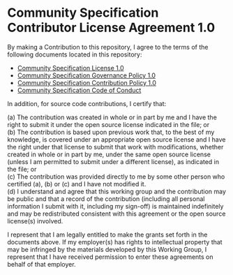 # Community Specification Contributor License Agreement 1.0

By making a Contribution to this repository, I agree to the terms of the
following documents located in this repository:

- [Community Specification License 1.0](1_Community_Specification_License.md)
- [Community Specification Governance Policy 1.0](5_Governance.md)
- [Community Specification Contribution Policy 1.0](6_Contributing.md)
- [Community Specification Code of Conduct](7_Code_of_Conduct.md)

In addition, for source code contributions, I certify that:

(a) The contribution was created in whole or in part by me and I have the right
to submit it under the open source license indicated in the file; or <br/>
(b) The contribution is based upon previous work that, to the best  of my
knowledge, is covered under an appropriate open source license and I have the
right under that license to submit that work with modifications, whether created
in whole or in part by me, under the same open source license (unless I am
permitted to submit under a different license), as indicated in the file; or
<br/>
(c) The contribution was provided directly to me by some other person who
certified (a), (b) or (c) and I have not modified it. <br/>
(d) I understand and agree that this working group and the contribution may be
public and that a record of the contribution (including all personal information
I submit with it, including my sign-off) is maintained indefinitely and may be
redistributed consistent with this agreement or the open source license(s)
involved.

I represent that I am legally entitled to make the grants set forth in the
documents above.  If my employer(s) has rights to intellectual property that may
be infringed by the materials developed by this Working Group, I represent that
I have received permission to enter these agreements on behalf of that employer.
